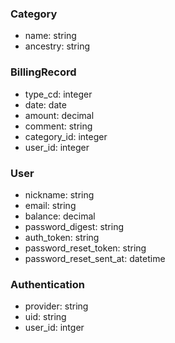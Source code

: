### Category
*  name: string
*  ancestry: string

### BillingRecord
*  type_cd: integer
*  date: date
*  amount: decimal
*  comment: string
*  category_id: integer
*  user_id: integer

### User
*  nickname: string
*  email: string
*  balance: decimal
*  password_digest: string
*  auth_token: string
*  password_reset_token: string
*  password_reset_sent_at: datetime

### Authentication
*  provider: string
*  uid: string
*  user_id: intger
